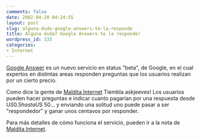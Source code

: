 ```yaml
---
comments: false
date: 2002-04-20 04:24:55
layout: post
slug: alguna-duda-google-answers-te-la-responde
title: Alguna duda? Google Answers te la responde!
wordpress_id: 333
categories:
- Internet
---
```


[Google Answer](http://answers.google.com) es un nuevo servicio en status &#34;beta&#34;, de Google, en el cual expertos en distintas areas responden preguntas que los usuarios realizan por un cierto precio.  

  

Como dice la gente de [Maldita Internet](http://www.malditainternet.com) Tiembla askjeeves! Los usuarios pueden hacer preguntas e indicar cuanto pagarían por una respuesta desde U$S 0.5 hasta U$S 50… y enviando una solitud uno puede pasar a ser &#34;respondedor&#34; y ganar unos centavos por responder.  

  

Para más detalles de cómo funciona el servicio, pueden ir a la nota de [Maldita Internet](http://www.malditainternet.com/modules.php?op=modload&name=News&file=article&sid=630&mode=thread&order=0).




 
